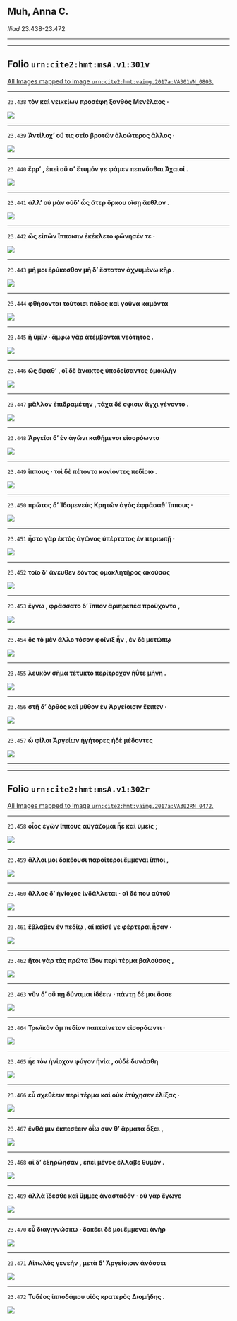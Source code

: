 

## Muh, Anna C.

*Iliad* 23.438-23.472

---

---

## **Folio `urn:cite2:hmt:msA.v1:301v`**



[All Images mapped to image `urn:cite2:hmt:vaimg.2017a:VA301VN_0803`.](http://www.homermultitext.org/ict2/index.html?urn=urn:cite2:hmt:vaimg.2017a:VA301VN_0803@0.4796,0.3288,0.4049,0.02739&urn=urn:cite2:hmt:vaimg.2017a:VA301VN_0803@0.4807,0.3474,0.4022,0.02766&urn=urn:cite2:hmt:vaimg.2017a:VA301VN_0803@0.4812,0.3658,0.4140,0.02725&urn=urn:cite2:hmt:vaimg.2017a:VA301VN_0803@0.4877,0.3869,0.3928,0.02780&urn=urn:cite2:hmt:vaimg.2017a:VA301VN_0803@0.4856,0.4064,0.3779,0.02434&urn=urn:cite2:hmt:vaimg.2017a:VA301VN_0803@0.4807,0.4238,0.4123,0.02711&urn=urn:cite2:hmt:vaimg.2017a:VA301VN_0803@0.4910,0.4438,0.4101,0.02586&urn=urn:cite2:hmt:vaimg.2017a:VA301VN_0803@0.4845,0.4621,0.3979,0.02877&urn=urn:cite2:hmt:vaimg.2017a:VA301VN_0803@0.4770,0.4808,0.4381,0.02863&urn=urn:cite2:hmt:vaimg.2017a:VA301VN_0803@0.4884,0.4996,0.4200,0.02476&urn=urn:cite2:hmt:vaimg.2017a:VA301VN_0803@0.4805,0.5201,0.3976,0.02918&urn=urn:cite2:hmt:vaimg.2017a:VA301VN_0803@0.4847,0.5401,0.3871,0.02711&urn=urn:cite2:hmt:vaimg.2017a:VA301VN_0803@0.4829,0.5531,0.4436,0.03126&urn=urn:cite2:hmt:vaimg.2017a:VA301VN_0803@0.4895,0.5757,0.4276,0.02766&urn=urn:cite2:hmt:vaimg.2017a:VA301VN_0803@0.4871,0.5959,0.4182,0.02296&urn=urn:cite2:hmt:vaimg.2017a:VA301VN_0803@0.4864,0.6149,0.4374,0.02600&urn=urn:cite2:hmt:vaimg.2017a:VA301VN_0803@0.4884,0.6337,0.4160,0.02586&urn=urn:cite2:hmt:vaimg.2017a:VA301VN_0803@0.4812,0.6528,0.4197,0.02752&urn=urn:cite2:hmt:vaimg.2017a:VA301VN_0803@0.4974,0.6716,0.4011,0.02393&urn=urn:cite2:hmt:vaimg.2017a:VA301VN_0803@0.4851,0.6907,0.3943,0.02863)

---- 

 `23.438`  **τὸν καὶ νεικείων προσέφη ξανθὸς Μενέλαος ·** 

 <a href="http://www.homermultitext.org/ict2/index.html?urn=urn:cite2:hmt:vaimg.2017a:VA301VN_0803@0.4796,0.3288,0.4049,0.02739"><img src="http://beta.hpcc.uh.edu/scs/image/500/500/urn:cite2:hmt:vaimg.2017a:VA301VN_0803@0.4796,0.3288,0.4049,0.02739"/></a> 

---- 

 `23.439`  **Ἀντίλοχʼ οὔ τις σεῖο βροτῶν ὀλοώτερος ἄλλος ·** 

 <a href="http://www.homermultitext.org/ict2/index.html?urn=urn:cite2:hmt:vaimg.2017a:VA301VN_0803@0.4807,0.3474,0.4022,0.02766"><img src="http://beta.hpcc.uh.edu/scs/image/500/500/urn:cite2:hmt:vaimg.2017a:VA301VN_0803@0.4807,0.3474,0.4022,0.02766"/></a> 

---- 

 `23.440`  **ἔρρʼ , ἐπεὶ οὔ σʼ ἔτυμόν γε φάμεν πεπνῦσθαι Ἀχαιοί .** 

 <a href="http://www.homermultitext.org/ict2/index.html?urn=urn:cite2:hmt:vaimg.2017a:VA301VN_0803@0.4812,0.3658,0.4140,0.02725"><img src="http://beta.hpcc.uh.edu/scs/image/500/500/urn:cite2:hmt:vaimg.2017a:VA301VN_0803@0.4812,0.3658,0.4140,0.02725"/></a> 

---- 

 `23.441`  **ἀλλʼ οὐ μὰν οὐδʼ ὧς ἄτερ ὅρκου οἴσῃ ἄεθλον .** 

 <a href="http://www.homermultitext.org/ict2/index.html?urn=urn:cite2:hmt:vaimg.2017a:VA301VN_0803@0.4877,0.3869,0.3928,0.02780"><img src="http://beta.hpcc.uh.edu/scs/image/500/500/urn:cite2:hmt:vaimg.2017a:VA301VN_0803@0.4877,0.3869,0.3928,0.02780"/></a> 

---- 

 `23.442`  **ὣς εἰπὼν ἵπποισιν ἐκέκλετο φώνησέν τε ·** 

 <a href="http://www.homermultitext.org/ict2/index.html?urn=urn:cite2:hmt:vaimg.2017a:VA301VN_0803@0.4856,0.4064,0.3779,0.02434"><img src="http://beta.hpcc.uh.edu/scs/image/500/500/urn:cite2:hmt:vaimg.2017a:VA301VN_0803@0.4856,0.4064,0.3779,0.02434"/></a> 

---- 

 `23.443`  **μή μοι ἐρύκεσθον μὴ δʼ ἕστατον ἀχνυμένω κῆρ .** 

 <a href="http://www.homermultitext.org/ict2/index.html?urn=urn:cite2:hmt:vaimg.2017a:VA301VN_0803@0.4807,0.4238,0.4123,0.02711"><img src="http://beta.hpcc.uh.edu/scs/image/500/500/urn:cite2:hmt:vaimg.2017a:VA301VN_0803@0.4807,0.4238,0.4123,0.02711"/></a> 

---- 

 `23.444`  **φθήσονται τούτοισι πόδες καὶ γοῦνα καμόντα** 

 <a href="http://www.homermultitext.org/ict2/index.html?urn=urn:cite2:hmt:vaimg.2017a:VA301VN_0803@0.4910,0.4438,0.4101,0.02586"><img src="http://beta.hpcc.uh.edu/scs/image/500/500/urn:cite2:hmt:vaimg.2017a:VA301VN_0803@0.4910,0.4438,0.4101,0.02586"/></a> 

---- 

 `23.445`  **ἢ ὑμῖν · ἄμφω γὰρ ἀτέμβονται νεότητος .** 

 <a href="http://www.homermultitext.org/ict2/index.html?urn=urn:cite2:hmt:vaimg.2017a:VA301VN_0803@0.4845,0.4621,0.3979,0.02877"><img src="http://beta.hpcc.uh.edu/scs/image/500/500/urn:cite2:hmt:vaimg.2017a:VA301VN_0803@0.4845,0.4621,0.3979,0.02877"/></a> 

---- 

 `23.446`  **ὣς ἔφαθʼ , οἳ δὲ ἄνακτος ὑποδείσαντες ὁμοκλὴν** 

 <a href="http://www.homermultitext.org/ict2/index.html?urn=urn:cite2:hmt:vaimg.2017a:VA301VN_0803@0.4770,0.4808,0.4381,0.02863"><img src="http://beta.hpcc.uh.edu/scs/image/500/500/urn:cite2:hmt:vaimg.2017a:VA301VN_0803@0.4770,0.4808,0.4381,0.02863"/></a> 

---- 

 `23.447`  **μᾶλλον ἐπιδραμέτην , τάχα δέ σφισιν ἄγχι γένοντο .** 

 <a href="http://www.homermultitext.org/ict2/index.html?urn=urn:cite2:hmt:vaimg.2017a:VA301VN_0803@0.4884,0.4996,0.4200,0.02476"><img src="http://beta.hpcc.uh.edu/scs/image/500/500/urn:cite2:hmt:vaimg.2017a:VA301VN_0803@0.4884,0.4996,0.4200,0.02476"/></a> 

---- 

 `23.448`  **Ἀργεῖοι δʼ ἐν ἀγῶνι καθήμενοι εἰσορόωντο** 

 <a href="http://www.homermultitext.org/ict2/index.html?urn=urn:cite2:hmt:vaimg.2017a:VA301VN_0803@0.4805,0.5201,0.3976,0.02918"><img src="http://beta.hpcc.uh.edu/scs/image/500/500/urn:cite2:hmt:vaimg.2017a:VA301VN_0803@0.4805,0.5201,0.3976,0.02918"/></a> 

---- 

 `23.449`  **ἵππους · τοὶ δὲ πέτοντο κονίοντες πεδίοιο .** 

 <a href="http://www.homermultitext.org/ict2/index.html?urn=urn:cite2:hmt:vaimg.2017a:VA301VN_0803@0.4847,0.5401,0.3871,0.02711"><img src="http://beta.hpcc.uh.edu/scs/image/500/500/urn:cite2:hmt:vaimg.2017a:VA301VN_0803@0.4847,0.5401,0.3871,0.02711"/></a> 

---- 

 `23.450`  **πρῶτος δʼ Ἰδομενεὺς Κρητῶν ἀγὸς ἐφράσαθʼ ἵππους ·** 

 <a href="http://www.homermultitext.org/ict2/index.html?urn=urn:cite2:hmt:vaimg.2017a:VA301VN_0803@0.4829,0.5531,0.4436,0.03126"><img src="http://beta.hpcc.uh.edu/scs/image/500/500/urn:cite2:hmt:vaimg.2017a:VA301VN_0803@0.4829,0.5531,0.4436,0.03126"/></a> 

---- 

 `23.451`  **ἧστο γὰρ ἐκτὸς ἀγῶνος ὑπέρτατος ἐν περιωπῇ ·** 

 <a href="http://www.homermultitext.org/ict2/index.html?urn=urn:cite2:hmt:vaimg.2017a:VA301VN_0803@0.4895,0.5757,0.4276,0.02766"><img src="http://beta.hpcc.uh.edu/scs/image/500/500/urn:cite2:hmt:vaimg.2017a:VA301VN_0803@0.4895,0.5757,0.4276,0.02766"/></a> 

---- 

 `23.452`  **τοῖο δʼ ἄνευθεν ἐόντος ὁμοκλητῆρος ἀκούσας** 

 <a href="http://www.homermultitext.org/ict2/index.html?urn=urn:cite2:hmt:vaimg.2017a:VA301VN_0803@0.4871,0.5959,0.4182,0.02296"><img src="http://beta.hpcc.uh.edu/scs/image/500/500/urn:cite2:hmt:vaimg.2017a:VA301VN_0803@0.4871,0.5959,0.4182,0.02296"/></a> 

---- 

 `23.453`  **ἔγνω , φράσσατο δʼ ἵππον ἀριπρεπέα προὔχοντα ,** 

 <a href="http://www.homermultitext.org/ict2/index.html?urn=urn:cite2:hmt:vaimg.2017a:VA301VN_0803@0.4864,0.6149,0.4374,0.02600"><img src="http://beta.hpcc.uh.edu/scs/image/500/500/urn:cite2:hmt:vaimg.2017a:VA301VN_0803@0.4864,0.6149,0.4374,0.02600"/></a> 

---- 

 `23.454`  **ὃς τὸ μὲν ἄλλο τόσον φοῖνιξ ἦν , ἐν δὲ μετώπῳ** 

 <a href="http://www.homermultitext.org/ict2/index.html?urn=urn:cite2:hmt:vaimg.2017a:VA301VN_0803@0.4884,0.6337,0.4160,0.02586"><img src="http://beta.hpcc.uh.edu/scs/image/500/500/urn:cite2:hmt:vaimg.2017a:VA301VN_0803@0.4884,0.6337,0.4160,0.02586"/></a> 

---- 

 `23.455`  **λευκὸν σῆμα τέτυκτο περίτροχον ἠΰτε μήνη .** 

 <a href="http://www.homermultitext.org/ict2/index.html?urn=urn:cite2:hmt:vaimg.2017a:VA301VN_0803@0.4812,0.6528,0.4197,0.02752"><img src="http://beta.hpcc.uh.edu/scs/image/500/500/urn:cite2:hmt:vaimg.2017a:VA301VN_0803@0.4812,0.6528,0.4197,0.02752"/></a> 

---- 

 `23.456`  **στῆ δʼ ὀρθὸς καὶ μῦθον ἐν Ἀργείοισιν ἔειπεν ·** 

 <a href="http://www.homermultitext.org/ict2/index.html?urn=urn:cite2:hmt:vaimg.2017a:VA301VN_0803@0.4974,0.6716,0.4011,0.02393"><img src="http://beta.hpcc.uh.edu/scs/image/500/500/urn:cite2:hmt:vaimg.2017a:VA301VN_0803@0.4974,0.6716,0.4011,0.02393"/></a> 

---- 

 `23.457`  **ὦ φίλοι Ἀργείων ἡγήτορες ἠδὲ μέδοντες** 

 <a href="http://www.homermultitext.org/ict2/index.html?urn=urn:cite2:hmt:vaimg.2017a:VA301VN_0803@0.4851,0.6907,0.3943,0.02863"><img src="http://beta.hpcc.uh.edu/scs/image/500/500/urn:cite2:hmt:vaimg.2017a:VA301VN_0803@0.4851,0.6907,0.3943,0.02863"/></a> 

---

---

## **Folio `urn:cite2:hmt:msA.v1:302r`**



[All Images mapped to image `urn:cite2:hmt:vaimg.2017a:VA302RN_0472`.](http://www.homermultitext.org/ict2/index.html?urn=urn:cite2:hmt:vaimg.2017a:VA302RN_0472@0.2237,0.2181,0.3589,0.03389&urn=urn:cite2:hmt:vaimg.2017a:VA302RN_0472@0.2225,0.2419,0.3828,0.02932&urn=urn:cite2:hmt:vaimg.2017a:VA302RN_0472@0.2190,0.2617,0.3775,0.03015&urn=urn:cite2:hmt:vaimg.2017a:VA302RN_0472@0.2159,0.2826,0.4094,0.02849&urn=urn:cite2:hmt:vaimg.2017a:VA302RN_0472@0.2220,0.2993,0.4042,0.02891&urn=urn:cite2:hmt:vaimg.2017a:VA302RN_0472@0.2209,0.3203,0.3884,0.02337&urn=urn:cite2:hmt:vaimg.2017a:VA302RN_0472@0.2220,0.3375,0.3865,0.02739&urn=urn:cite2:hmt:vaimg.2017a:VA302RN_0472@0.2233,0.3555,0.3873,0.02669&urn=urn:cite2:hmt:vaimg.2017a:VA302RN_0472@0.2242,0.3733,0.4099,0.03596&urn=urn:cite2:hmt:vaimg.2017a:VA302RN_0472@0.2181,0.3938,0.3891,0.03485&urn=urn:cite2:hmt:vaimg.2017a:VA302RN_0472@0.2179,0.4119,0.3830,0.02656&urn=urn:cite2:hmt:vaimg.2017a:VA302RN_0472@0.2133,0.4332,0.4044,0.02559&urn=urn:cite2:hmt:vaimg.2017a:VA302RN_0472@0.2181,0.4550,0.3727,0.02282&urn=urn:cite2:hmt:vaimg.2017a:VA302RN_0472@0.2163,0.4740,0.3880,0.02089&urn=urn:cite2:hmt:vaimg.2017a:VA302RN_0472@0.2130,0.4910,0.3966,0.02420)

---- 

 `23.458`  **οἶος ἐγὼν ἵππους αὐγάζομαι ἦε καὶ ὑμεῖς ;** 

 <a href="http://www.homermultitext.org/ict2/index.html?urn=urn:cite2:hmt:vaimg.2017a:VA302RN_0472@0.2237,0.2181,0.3589,0.03389"><img src="http://beta.hpcc.uh.edu/scs/image/500/500/urn:cite2:hmt:vaimg.2017a:VA302RN_0472@0.2237,0.2181,0.3589,0.03389"/></a> 

---- 

 `23.459`  **ἄλλοι μοι δοκέουσι παροίτεροι ἔμμεναι ἵπποι ,** 

 <a href="http://www.homermultitext.org/ict2/index.html?urn=urn:cite2:hmt:vaimg.2017a:VA302RN_0472@0.2225,0.2419,0.3828,0.02932"><img src="http://beta.hpcc.uh.edu/scs/image/500/500/urn:cite2:hmt:vaimg.2017a:VA302RN_0472@0.2225,0.2419,0.3828,0.02932"/></a> 

---- 

 `23.460`  **ἄλλος δʼ ἡνίοχος ἰνδάλλεται · αἳ δέ που αὐτοῦ** 

 <a href="http://www.homermultitext.org/ict2/index.html?urn=urn:cite2:hmt:vaimg.2017a:VA302RN_0472@0.2190,0.2617,0.3775,0.03015"><img src="http://beta.hpcc.uh.edu/scs/image/500/500/urn:cite2:hmt:vaimg.2017a:VA302RN_0472@0.2190,0.2617,0.3775,0.03015"/></a> 

---- 

 `23.461`  **ἔβλαβεν ἐν πεδίῳ , αἳ κεῖσέ γε φέρτεραι ἦσαν ·** 

 <a href="http://www.homermultitext.org/ict2/index.html?urn=urn:cite2:hmt:vaimg.2017a:VA302RN_0472@0.2159,0.2826,0.4094,0.02849"><img src="http://beta.hpcc.uh.edu/scs/image/500/500/urn:cite2:hmt:vaimg.2017a:VA302RN_0472@0.2159,0.2826,0.4094,0.02849"/></a> 

---- 

 `23.462`  **ἤτοι γὰρ τὰς πρῶτα ἴδον περὶ τέρμα βαλούσας ,** 

 <a href="http://www.homermultitext.org/ict2/index.html?urn=urn:cite2:hmt:vaimg.2017a:VA302RN_0472@0.2220,0.2993,0.4042,0.02891"><img src="http://beta.hpcc.uh.edu/scs/image/500/500/urn:cite2:hmt:vaimg.2017a:VA302RN_0472@0.2220,0.2993,0.4042,0.02891"/></a> 

---- 

 `23.463`  **νῦν δʼ οὔ πῃ δύναμαι ἰδέειν · πάντῃ δέ μοι ὄσσε** 

 <a href="http://www.homermultitext.org/ict2/index.html?urn=urn:cite2:hmt:vaimg.2017a:VA302RN_0472@0.2209,0.3203,0.3884,0.02337"><img src="http://beta.hpcc.uh.edu/scs/image/500/500/urn:cite2:hmt:vaimg.2017a:VA302RN_0472@0.2209,0.3203,0.3884,0.02337"/></a> 

---- 

 `23.464`  **Τρωϊκὸν ἂμ πεδίον παπταίνετον εἰσορόωντι ·** 

 <a href="http://www.homermultitext.org/ict2/index.html?urn=urn:cite2:hmt:vaimg.2017a:VA302RN_0472@0.2220,0.3375,0.3865,0.02739"><img src="http://beta.hpcc.uh.edu/scs/image/500/500/urn:cite2:hmt:vaimg.2017a:VA302RN_0472@0.2220,0.3375,0.3865,0.02739"/></a> 

---- 

 `23.465`  **ἦε τὸν ἡνίοχον φύγον ἡνία , οὐδὲ δυνάσθη** 

 <a href="http://www.homermultitext.org/ict2/index.html?urn=urn:cite2:hmt:vaimg.2017a:VA302RN_0472@0.2233,0.3555,0.3873,0.02669"><img src="http://beta.hpcc.uh.edu/scs/image/500/500/urn:cite2:hmt:vaimg.2017a:VA302RN_0472@0.2233,0.3555,0.3873,0.02669"/></a> 

---- 

 `23.466`  **εὖ σχεθέειν περὶ τέρμα καὶ οὐκ ἐτύχησεν ἑλίξας ·** 

 <a href="http://www.homermultitext.org/ict2/index.html?urn=urn:cite2:hmt:vaimg.2017a:VA302RN_0472@0.2242,0.3733,0.4099,0.03596"><img src="http://beta.hpcc.uh.edu/scs/image/500/500/urn:cite2:hmt:vaimg.2017a:VA302RN_0472@0.2242,0.3733,0.4099,0.03596"/></a> 

---- 

 `23.467`  **ἔνθά μιν ἐκπεσέειν ὀΐω σύν θʼ ἅρματα ἆξαι ,** 

 <a href="http://www.homermultitext.org/ict2/index.html?urn=urn:cite2:hmt:vaimg.2017a:VA302RN_0472@0.2181,0.3938,0.3891,0.03485"><img src="http://beta.hpcc.uh.edu/scs/image/500/500/urn:cite2:hmt:vaimg.2017a:VA302RN_0472@0.2181,0.3938,0.3891,0.03485"/></a> 

---- 

 `23.468`  **αἳ δʼ ἐξηρώησαν , ἐπεὶ μένος ἔλλαβε θυμόν .** 

 <a href="http://www.homermultitext.org/ict2/index.html?urn=urn:cite2:hmt:vaimg.2017a:VA302RN_0472@0.2179,0.4119,0.3830,0.02656"><img src="http://beta.hpcc.uh.edu/scs/image/500/500/urn:cite2:hmt:vaimg.2017a:VA302RN_0472@0.2179,0.4119,0.3830,0.02656"/></a> 

---- 

 `23.469`  **ἀλλὰ ἴδεσθε καὶ ὔμμες ἀνασταδόν · οὐ γὰρ ἔγωγε** 

 <a href="http://www.homermultitext.org/ict2/index.html?urn=urn:cite2:hmt:vaimg.2017a:VA302RN_0472@0.2133,0.4332,0.4044,0.02559"><img src="http://beta.hpcc.uh.edu/scs/image/500/500/urn:cite2:hmt:vaimg.2017a:VA302RN_0472@0.2133,0.4332,0.4044,0.02559"/></a> 

---- 

 `23.470`  **εὖ διαγιγνώσκω · δοκέει δέ μοι ἔμμεναι ἀνὴρ** 

 <a href="http://www.homermultitext.org/ict2/index.html?urn=urn:cite2:hmt:vaimg.2017a:VA302RN_0472@0.2181,0.4550,0.3727,0.02282"><img src="http://beta.hpcc.uh.edu/scs/image/500/500/urn:cite2:hmt:vaimg.2017a:VA302RN_0472@0.2181,0.4550,0.3727,0.02282"/></a> 

---- 

 `23.471`  **Αἰτωλὸς γενεήν , μετὰ δʼ Ἀργείοισιν ἀνάσσει** 

 <a href="http://www.homermultitext.org/ict2/index.html?urn=urn:cite2:hmt:vaimg.2017a:VA302RN_0472@0.2163,0.4740,0.3880,0.02089"><img src="http://beta.hpcc.uh.edu/scs/image/500/500/urn:cite2:hmt:vaimg.2017a:VA302RN_0472@0.2163,0.4740,0.3880,0.02089"/></a> 

---- 

 `23.472`  **Τυδέος ἱπποδάμου υἱὸς κρατερὸς Διομήδης .** 

 <a href="http://www.homermultitext.org/ict2/index.html?urn=urn:cite2:hmt:vaimg.2017a:VA302RN_0472@0.2130,0.4910,0.3966,0.02420"><img src="http://beta.hpcc.uh.edu/scs/image/500/500/urn:cite2:hmt:vaimg.2017a:VA302RN_0472@0.2130,0.4910,0.3966,0.02420"/></a> 